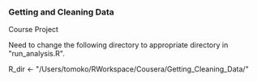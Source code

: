 ### Getting and Cleaning Data

Course Project

Need to change the following directory to appropriate directory in "run_analysis.R".

R_dir <- "/Users/tomoko/RWorkspace/Cousera/Getting_Cleaning_Data/"

